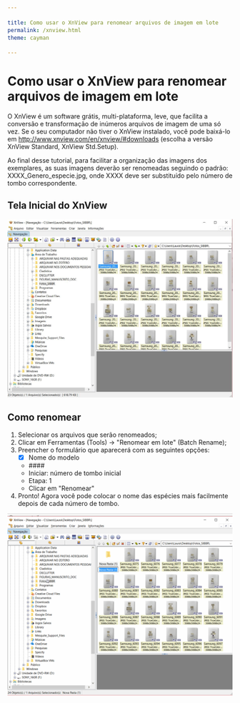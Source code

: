 ```yaml
---

title: Como usar o XnView para renomear arquivos de imagem em lote
permalink: /xnview.html
theme: cayman

---
```


# Como usar o XnView para renomear arquivos de imagem em lote

O XnView é um software grátis, multi-plataforma, leve, que facilita a conversão e transformação de inúmeros arquivos de imagem de uma só vez. Se o seu computador não tiver o XnView instalado, você pode baixá-lo em http://www.xnview.com/en/xnview/#downloads (escolha a versão XnView Standard, XnView Std.Setup).

Ao final desse tutorial, para facilitar a organização das imagens dos exemplares, as suas imagens deverão ser renomeadas seguindo o padrão:
XXXX_Genero_especie.jpg, onde XXXX deve ser substituído pelo número de tombo correspondente.

## Tela Inicial do XnView
![tela inicial xnview](https://raw.githubusercontent.com/arbolitoloco/sibbr_mzusp/master/xnview1.jpg)

## Como renomear

1. Selecionar os arquivos que serão renomeados;
2. Clicar em Ferramentas (Tools) ->  "Renomear em lote" (Batch Rename);
3. Preencher o formulário que aparecerá com as seguintes opções:
   - [x] Nome do modelo
   - \#\#\#\#
   - Iniciar: número de tombo inicial
   - Etapa: 1
   - Clicar em "Renomear"
4. Pronto! Agora você pode colocar o nome das espécies mais facilmente depois de cada número de tombo.

![GIF](https://raw.githubusercontent.com/arbolitoloco/sibbr_mzusp/master/xnview1.gif)

   
